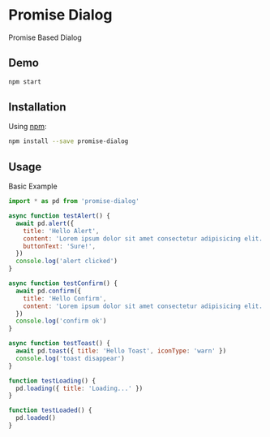 # Promise Dialog

Promise Based Dialog

## Demo

```sh
npm start
```

## Installation

Using [npm](https://www.npmjs.com/package/promise-dialog):

```sh
npm install --save promise-dialog
```

## Usage

Basic Example

```js
import * as pd from 'promise-dialog'

async function testAlert() {
  await pd.alert({
    title: 'Hello Alert',
    content: 'Lorem ipsum dolor sit amet consectetur adipisicing elit.',
    buttonText: 'Sure!',
  })
  console.log('alert clicked')
}

async function testConfirm() {
  await pd.confirm({
    title: 'Hello Confirm',
    content: 'Lorem ipsum dolor sit amet consectetur adipisicing elit.',
  })
  console.log('confirm ok')
}

async function testToast() {
  await pd.toast({ title: 'Hello Toast', iconType: 'warn' })
  console.log('toast disappear')
}

function testLoading() {
  pd.loading({ title: 'Loading...' })
}

function testLoaded() {
  pd.loaded()
}
```

